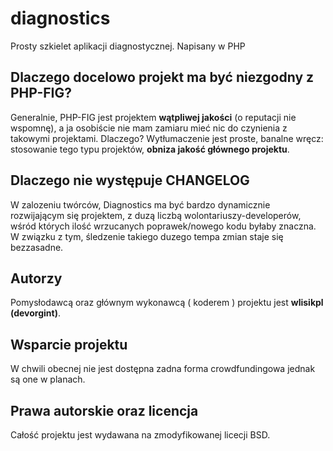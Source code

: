 # diagnostics
Prosty szkielet aplikacji diagnostycznej. Napisany w PHP

## Dlaczego docelowo projekt ma być niezgodny z PHP-FIG?
Generalnie, PHP-FIG jest projektem **wątpliwej jakości** (o reputacji nie wspomnę), a ja osobiście nie mam zamiaru mieć nic do czynienia z takowymi projektami. Dlaczego? Wytłumaczenie jest proste, banalne wręcz: stosowanie tego typu projektów, **obniza jakość głównego projektu**.

## Dlaczego nie występuje CHANGELOG
W zalozeniu twórców, Diagnostics ma być bardzo dynamicznie rozwijającym się projektem, z duzą liczbą wolontariuszy-developerów, wśród których ilość wrzucanych poprawek/nowego kodu byłaby znaczna. W związku z tym, śledzenie takiego duzego tempa zmian staje się bezzasadne.

## Autorzy
Pomysłodawcą oraz głównym wykonawcą ( koderem ) projektu jest **wlisikpl (devorgint)**.

## Wsparcie projektu
W chwili obecnej nie jest dostępna zadna forma crowdfundingowa jednak są one w planach.

## Prawa autorskie oraz licencja
Całość projektu jest wydawana na zmodyfikowanej licecji BSD.